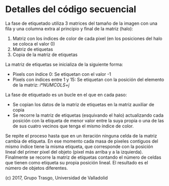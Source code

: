 # Detalles del código secuencial

La fase de etiquetado utiliza 3 matrices del tamaño de la imagen con una fila
y una columna extra al principio y final de la matriz (halo):
1. Matriz con los índices de color de cada pixel (en los posiciones del halo
  se coloca el valor 0)
2. Matriz de etiquetas
3. Copia de la matriz de etiquetas


La matriz de etiquetas se inicializa de la siguiente forma:
- Pixels con índice 0: Se etiquetan con el valor -1
- Pixels con índices entre 1 y 15: Se etiquetan con la posición   del elemento
  de la matriz: _i*NUMCOLS+j_

La fase de etiquetado es un bucle en el que en cada paso:
- Se copian los datos de la matriz de etiquetas en la matriz auxiliar de copia
- Se recorre la matriz de etiquetas (esquivando el halo) actualizando cada
  posición con la etiqueta de menor valor entre la suya propia o una de las de
  sus cuatro vecinos que tenga el mismo índice de color.

Se repite el proceso hasta que en un iteración ninguna celda de la matriz
cambia de etiqueta. En ese momento cada masa de pixeles contiguos del mismo
índice tiene la misma etiqueta, que corresponde con la posición lineal del
primer pixel del objeto (pixel más arriba y a la izquierda). Finalmente se
recorre la matriz de etiquetas contando el número de celdas que tienen como
etiqueta su propia posición lineal. El resultado es el número de objetos
diferentes.

(c) 2017, Grupo Trasgo, Universidad de Valladolid
